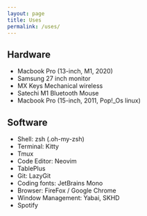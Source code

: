 ```yaml
---
layout: page
title: Uses
permalink: /uses/
---
```


## Hardware

- Macbook Pro (13-inch, M1, 2020)
- Samsung 27 inch monitor
- MX Keys Mechanical wireless
- Satechi M1 Bluetooth Mouse
- Macbook Pro (15-inch, 2011, Pop!_Os linux)

## Software

- Shell: zsh (.oh-my-zsh)
- Terminal: Kitty
- Tmux
- Code Editor: Neovim
- TablePlus
- Git: LazyGit
- Coding fonts: JetBrains Mono
- Browser: FireFox / Google Chrome
- Window Management: Yabai, SKHD
- Spotify
